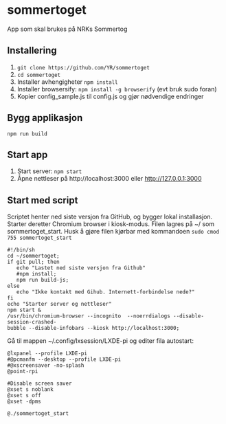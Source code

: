 # sommertoget
App som skal brukes på NRKs Sommertog

## Installering
1. `git clone https://github.com/YR/sommertoget`
2. `cd sommertoget`
3. Installer avhengigheter `npm install`
4. Installer browsersify: `npm install -g browserify` (evt bruk sudo foran)
5. Kopier config_sample.js til config.js og gjør nødvendige endringer

## Bygg applikasjon
`npm run build`

## Start app
1. Start server: `npm start`
2. Åpne nettleser på http://localhost:3000 eller http://127.0.0.1:3000

## Start med script
Scriptet henter ned siste versjon fra GitHub, og bygger lokal installasjon.
Starter deretter Chromium browser i kiosk-modus. Filen lagres på ~/ som sommertoget_start.
Husk å gjøre filen kjørbar med kommandoen `sudo cmod 755 sommertoget_start`

```
#!/bin/sh
cd ~/sommertoget;
if git pull; then
   echo "Lastet ned siste versjon fra Github"
   #npm install;
   npm run build-js;
else
   echo "Ikke kontakt med Gihub. Internett-forbindelse nede?"
fi
echo "Starter server og nettleser"
npm start &
/usr/bin/chromium-browser --incognito  --noerrdialogs --disable-session-crashed-
bubble --disable-infobars --kiosk http://localhost:3000;
```

Gå til mappen ~/.config/lxsession/LXDE-pi og editer fila autostart:

```
@lxpanel --profile LXDE-pi
#@pcmanfm --desktop --profile LXDE-pi
#@xscreensaver -no-splash
@point-rpi

#Disable screen saver
@xset s noblank
@xset s off
@xset -dpms

@./sommertoget_start
```
